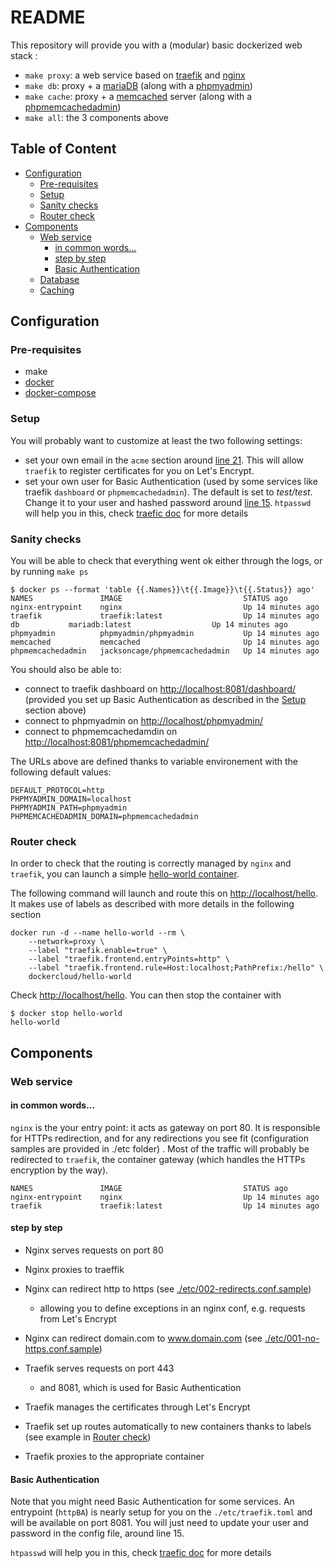 README
==

This repository will provide you with a (modular) basic dockerized web stack :

* `make proxy`: a web service based on [traefik](https://traefik.io) and [nginx](https://nginx.org/en/)
* `make db`: proxy + a [mariaDB](https://mariadb.org) (along with a [phpmyadmin](https://www.phpmyadmin.net))
* `make cache`: proxy + a [memcached](https://memcached.org) server (along with a [phpmemcachedadmin](https://github.com/elijaa/phpmemcachedadmin))
* `make all`: the 3 components above

Table of Content
--

<!-- TOC -->

- [Configuration](#configuration)
    - [Pre-requisites](#pre-requisites)
    - [Setup](#setup)
    - [Sanity checks](#sanity-checks)
    - [Router check](#router-check)
- [Components](#components)
    - [Web service](#web-service)
        - [in common words...](#in-common-words)
        - [step by step](#step-by-step)
        - [Basic Authentication](#basic-authentication)
    - [Database](#database)
    - [Caching](#caching)

<!-- /TOC -->

## Configuration

### Pre-requisites

* make
* [docker](https://www.docker.com/community-edition)
* [docker-compose](https://docs.docker.com/compose/install/)

### Setup

You will probably want to customize at least the two following settings:

* set your own email in the `acme` section around [line 21](https://github.com/ebreton/prod-stack/blob/master/etc/traefik.toml.sample#L21). This will allow `traefik` to register certificates for you on Let's Encrypt.
* set your own user for Basic Authentication (used by some services like traefik `dashboard` or `phpmemcachedadmin`). The default is set to _test/test_. Change it to your user and hashed password around [line 15](https://github.com/ebreton/prod-stack/blob/master/etc/traefik.toml.sample#L15). `htpasswd` will help you in this, check [traefic doc](https://docs.traefik.io/configuration/entrypoints/#basic-authentication) for more details

### Sanity checks

You will be able to check that everything went ok either through the logs, or by running `make ps`

    $ docker ps --format 'table {{.Names}}\t{{.Image}}\t{{.Status}} ago'
    NAMES               IMAGE                           STATUS ago
    nginx-entrypoint    nginx                           Up 14 minutes ago
    traefik             traefik:latest                  Up 14 minutes ago
    db           mariadb:latest                  Up 14 minutes ago
    phpmyadmin          phpmyadmin/phpmyadmin           Up 14 minutes ago
    memcached           memcached                       Up 14 minutes ago
    phpmemcachedadmin   jacksoncage/phpmemcachedadmin   Up 14 minutes ago

You should also be able to:

* connect to traefik dashboard on <http://localhost:8081/dashboard/> (provided you set up Basic Authentication as described in the [Setup](#setup) section above)
* connect to phpmyadmin on <http://localhost/phpmyadmin/>
* connect to phpmemcachedamdin on <http://localhost:8081/phpmemcachedadmin/>

The URLs above are defined thanks to variable environement with the following default values:

    DEFAULT_PROTOCOL=http
    PHPMYADMIN_DOMAIN=localhost
    PHPMYADMIN_PATH=phpmyadmin
    PHPMEMCACHEDADMIN_DOMAIN=phpmemcachedadmin

### Router check

In order to check that the routing is correctly managed by `nginx` and `traefik`, you can launch a simple [hello-world container](https://github.com/docker/dockercloud-hello-world/blob/master/README.md).

The following command will launch and route this on <http://localhost/hello>. It makes use of labels as described with more details in the following section

    docker run -d --name hello-world --rm \
    	--network=proxy \
		--label "traefik.enable=true" \
		--label "traefik.frontend.entryPoints=http" \
		--label "traefik.frontend.rule=Host:localhost;PathPrefix:/hello" \
        dockercloud/hello-world

Check <http://localhost/hello>. You can then stop the container with 

    $ docker stop hello-world
    hello-world

## Components

### Web service

#### in common words...

`nginx` is the your entry point: it acts as gateway on port 80. It is responsible for HTTPs redirection, and for any redirections you see fit (configuration samples are provided in ./etc folder) . Most of the traffic will probably be redirected to `traefik`, the container gateway (which handles the HTTPs encryption by the way).

    NAMES               IMAGE                           STATUS ago
    nginx-entrypoint    nginx                           Up 14 minutes ago
    traefik             traefik:latest                  Up 14 minutes ago

#### step by step

* Nginx serves requests on port 80
* Nginx proxies to traeffik

* Nginx can redirect http to https (see [./etc/002-redirects.conf.sample](https://github.com/ebreton/prod-stack/blob/master/etc/002-redirects.conf.sample))
    * allowing you to define exceptions in an nginx conf, e.g. requests from Let's Encrypt
* Nginx can redirect domain.com to www.domain.com (see [./etc/001-no-https.conf.sample](https://github.com/ebreton/prod-stack/blob/master/etc/001-no-https.conf.sample))

* Traefik serves requests on port 443 
    * and 8081, which is used for Basic Authentication
* Traefik manages the certificates through Let's Encrypt
* Traefik set up routes automatically to new containers thanks to labels (see example in [Router check](#router-check))
* Traefik proxies to the appropriate container

#### Basic Authentication

Note that you might need Basic Authentication for some services. An entrypoint (`httpBA`) is nearly setup for you on the `./etc/traefik.toml` and will be available on port 8081. You will just need to update your user and password in the config file, around line 15.

`htpasswd` will help you in this, check [traefic doc](https://docs.traefik.io/configuration/entrypoints/#basic-authentication) for more details
